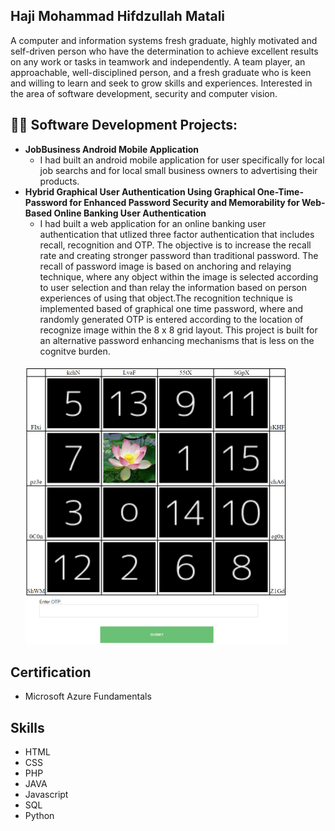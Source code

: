 <h2>Haji Mohammad Hifdzullah Matali</h2>
A computer and information systems fresh graduate, highly motivated and self-driven person who have the determination to achieve excellent results on any work or tasks in teamwork and independently. A team player, an approachable, well-disciplined person, and a fresh graduate who is keen and willing to learn and seek to grow skills and experiences. Interested in the area of software development, security and computer vision.

<h2>👨‍💻 Software Development Projects:</h2>

- <b>JobBusiness Android Mobile Application</b>
  - I had built an android mobile application for user specifically for local job searchs and for local small business owners to advertising their products.
- <b>Hybrid Graphical User Authentication Using Graphical One-Time-Password for Enhanced Password Security and Memorability for Web-Based Online Banking User Authentication</b>
  - I had built a web application for an online banking user authentication that utlized three factor authentication that includes recall, recognition and OTP. The objective is to increase the recall rate and creating stronger password than traditional password. The recall of password image is based on anchoring and relaying technique, where any object within the image is selected according to user selection and than relay the information based on person experiences of using that object.The recognition technique is implemented based of graphical one time password, where and randomly generated OTP is entered according to the location of recognize image within the 8 x 8 grid layout. This project is built for an alternative password enhancing mechanisms that is less on the cognitve burden.
  <br>
  <img src =img/GOTP.png>


<h2>Certification</h2>

- Microsoft Azure Fundamentals


<h2>Skills</h2>

- HTML
- CSS
- PHP
- JAVA
- Javascript
- SQL
- Python

<!--
**joshmadakor1/joshmadakor1** is a ✨ _special_ ✨ repository because its `README.md` (this file) appears on your GitHub profile.

Here are some ideas to get you started:

- 🔭 I’m currently working on ...
- 🌱 I’m currently learning ...
- 👯 I’m looking to collaborate on ...
- 🤔 I’m looking for help with ...
- 💬 Ask me about ...
- 📫 How to reach me: ...
- 😄 Pronouns: ...
- ⚡ Fun fact: ...
-->
